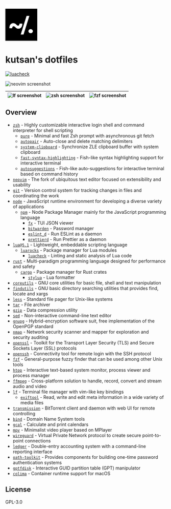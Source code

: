 <img width="100" src="https://github.com/kutsan/dotfiles/raw/master/.github/assets/logo.png" alt="Logo" />

# kutsan's dotfiles

[![luacheck](https://github.com/kutsan/dotfiles/actions/workflows/luacheck.yml/badge.svg)](https://github.com/kutsan/dotfiles/actions/workflows/luacheck.yml)

![neovim screenshot](https://user-images.githubusercontent.com/10108377/140420895-a3ed425b-e19f-4970-b0b5-9d25eec3fbe7.png)

| ![lf screenshot](https://user-images.githubusercontent.com/10108377/140654098-bafadfdf-76d9-43ac-87b9-e42308ea11a3.png) | ![zsh screenshot](https://user-images.githubusercontent.com/10108377/140654211-2bd25f1a-2677-4cf7-ab2e-d043e65e40e5.png) | ![fzf screenshot](https://user-images.githubusercontent.com/10108377/140654357-1bc87a9c-b395-458c-81d4-ce992c589fac.png) |
| ----------------------------------------------------------------------------------------------------------------------- | ------------------------------------------------------------------------------------------------------------------------ | ------------------------------------------------------------------------------------------------------------------------ |

## Overview

- [`zsh`](https://github.com/zsh-users/zsh) - Highly customizable interactive login shell and command interpreter for shell scripting
  - [`pure`](https://github.com/kutsan/pure) - Minimal and fast Zsh prompt with asynchronous git fetch
  - [`autopair`](https://github.com/hlissner/zsh-autopair) - Auto-close and delete matching delimiters
  - [`system-clipboard`](https://github.com/kutsan/zsh-system-clipboard) - Synchronize ZLE clipboard buffer with system clipboard
  - [`fast-syntax-highlighting`](https://github.com/kutsan/fast-syntax-highlighting) - Fish-like syntax highlighting support for interactive terminal
  - [`autosuggestions`](https://github.com/zsh-users/zsh-autosuggestions) - Fish-like auto-suggestions for interactive terminal based on command history
- [`neovim`](https://github.com/neovim/neovim) - The fork of ubiquitous text editor focused on extensibility and usability
- [`git`](https://git-scm.com) - Version control system for tracking changes in files and coordinating the work
- [`node`](https://nodejs.org) - JavaScript runtime environment for developing a diverse variety of applications
  - [`npm`](https://www.npmjs.com) - Node Package Manager mainly for the JavaScript programming language
    - [`fx`](https://github.com/antonmedv/fx) - TUI JSON viewer
    - [`bitwarden`](https://github.com/bitwarden/cli) - Password manager
    - [`eslint_d`](https://github.com/mantoni/eslint_d.js) - Run ESLint as a daemon
    - [`prettierd`](https://github.com/fsouza/prettierd) - Run Prettier as a daemon
- [`lua@5.1`](https://www.lua.org) - Lightweight, embeddable scripting language
  - [`luarocks`](https://luarocks.org) - Package manager for Lua modules
    - [`luacheck`](https://github.com/mpeterv/luacheck) - Linting and static analysis of Lua code
- [`rust`](https://www.rust-lang.org) - Multi-paradigm programming language designed for performance and safety
  - [`cargo`](https://crates.io) - Package manager for Rust crates
    - [`stylua`](https://github.com/johnnymorganz/stylua) - Lua formatter
- [`coreutils`](https://www.gnu.org/software/coreutils/coreutils.html) - GNU core utilities for basic file, shell and text manipulation
- [`findutils`](https://www.gnu.org/software/findutils) - GNU basic directory searching utilities that provides find, locate and xargs
- [`less`](http://www.greenwoodsoftware.com/less) - Standard file pager for Unix-like systems
- [`tar`](https://www.gnu.org/software/tar) - File archiver
- [`gzip`](https://www.gnu.org/software/gzip) - Data compression utility
- [`sed`](https://www.gnu.org/software/sed) - Non-interactive command-line text editor
- [`gnupg`](https://www.gnupg.org) - Hybrid-encryption software suit, free implementation of the OpenPGP standard
- [`nmap`](https://github.com/nmap/nmap) - Network security scanner and mapper for exploration and security auditing
- [`openssl`](https://github.com/openssl/openssl) - Toolkit for the Transport Layer Security (TLS) and Secure Sockets Layer (SSL) protocols
- [`openssh`](https://www.openssh.com) - Connectivity tool for remote login with the SSH protocol
- [`fzf`](https://github.com/junegunn/fzf) - General-purpose fuzzy finder that can be used among other Unix tools
- [`htop`](https://github.com/hishamhm/htop) - Interactive text-based system monitor, process viewer and process manager
- [`ffmpeg`](https://github.com/FFmpeg/FFmpeg) - Cross-platform solution to handle, record, convert and stream audio and video
- [`lf`](https://github.com/gokcehan/lf) - Terminal file manager with vim-like key bindings
  - [`exiftool`](http://www.sno.phy.queensu.ca/~phil/exiftool) - Read, write and edit meta information in a wide variety of media files
- [`transmission`](https://github.com/transmission/transmission) - BitTorrent client and daemon with web UI for remote controlling
- [`bind`](https://source.isc.org/cgi-bin/gitweb.cgi) - Domain Name System tools
- [`gcal`](https://www.gnu.org/software/gcal) - Calculate and print calendars
- [`mpv`](https://github.com/mpv-player/mpv) - Minimalist video player based on MPlayer
- [`wireguard`](https://github.com/WireGuard/wireguard-go) - Virtual Private Network protocol to create secure point-to-point connections
- [`ledger`](https://github.com/ledger/ledger) - Double-entry accounting system with a command-line reporting interface
- [`oath-toolkit`](https://www.nongnu.org/oath-toolkit) - Provides components for building one-time password authentication systems
- [`gptfdisk`](https://www.rodsbooks.com/gdisk) - Interactive GUID partition table (GPT) manipulator
- [`colima`](https://github.com/abiosoft/colima) - Container runtime support for macOS

## License

GPL-3.0
